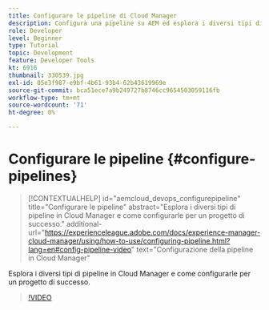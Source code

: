 ```yaml
---
title: Configurare le pipeline di Cloud Manager
description: Configura una pipeline su AEM ed esplora i diversi tipi di pipeline.
role: Developer
level: Beginner
type: Tutorial
topic: Development
feature: Developer Tools
kt: 6916
thumbnail: 330539.jpg
exl-id: 05e3f987-e9bf-4b61-93b4-62b43619969e
source-git-commit: bca51ece7a9b249727b8746cc9654503059116fb
workflow-type: tm+mt
source-wordcount: '71'
ht-degree: 0%

---
```


# Configurare le pipeline {#configure-pipelines}

>[!CONTEXTUALHELP]
>id="aemcloud_devops_configurepipeline"
>title="Configurare le pipeline"
>abstract="Esplora i diversi tipi di pipeline in Cloud Manager e come configurarle per un progetto di successo."
>additional-url="https://experienceleague.adobe.com/docs/experience-manager-cloud-manager/using/how-to-use/configuring-pipeline.html?lang=en#config-pipeline-video" text="Configurazione della pipeline in Cloud Manager"

Esplora i diversi tipi di pipeline in Cloud Manager e come configurarle per un progetto di successo.

>[!VIDEO](https://video.tv.adobe.com/v/330539/?quality=12&learn=on)
